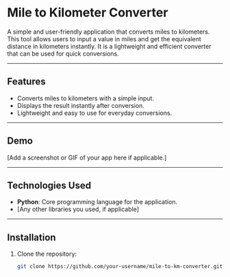 # Mile to Kilometer Converter

A simple and user-friendly application that converts miles to kilometers. This tool allows users to input a value in miles and get the equivalent distance in kilometers instantly. It is a lightweight and efficient converter that can be used for quick conversions.

---

## Features

- Converts miles to kilometers with a simple input.
- Displays the result instantly after conversion.
- Lightweight and easy to use for everyday conversions.

---

## Demo

[Add a screenshot or GIF of your app here if applicable.]

---

## Technologies Used

- **Python**: Core programming language for the application.
- [Any other libraries you used, if applicable]

---

## Installation

1. Clone the repository:
   ```bash
   git clone https://github.com/your-username/mile-to-km-converter.git
